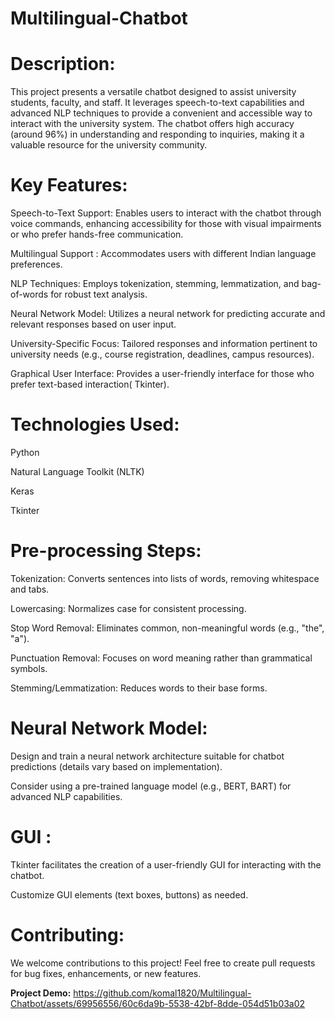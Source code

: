 # Multilingual-Chatbot
# Description:

This project presents a versatile chatbot designed to assist university students, faculty, and staff. It leverages speech-to-text capabilities and advanced NLP techniques to provide a convenient and accessible way to interact with the university system. The chatbot offers high accuracy (around 96%) in understanding and responding to inquiries, making it a valuable resource for the university community.

# Key Features:

Speech-to-Text Support: Enables users to interact with the chatbot through voice commands, enhancing accessibility for those with visual impairments or who prefer hands-free communication.

Multilingual Support : Accommodates users with different Indian language preferences.

NLP Techniques: Employs tokenization, stemming, lemmatization, and bag-of-words for robust text analysis.

Neural Network Model: Utilizes a neural network for predicting accurate and relevant responses based on user input.

University-Specific Focus: Tailored responses and information pertinent to university needs (e.g., course registration, deadlines, campus resources).

Graphical User Interface: Provides a user-friendly interface for those who prefer text-based interaction( Tkinter).

# Technologies Used:

Python

Natural Language Toolkit (NLTK)

Keras

Tkinter 

# Pre-processing Steps:

Tokenization: Converts sentences into lists of words, removing whitespace and tabs.

Lowercasing: Normalizes case for consistent processing.

Stop Word Removal: Eliminates common, non-meaningful words (e.g., "the", "a").

Punctuation Removal: Focuses on word meaning rather than grammatical symbols.

Stemming/Lemmatization: Reduces words to their base forms.

# Neural Network Model:

Design and train a neural network architecture suitable for chatbot predictions (details vary based on implementation).

Consider using a pre-trained language model (e.g., BERT, BART) for advanced NLP capabilities.

# GUI :

Tkinter facilitates the creation of a user-friendly GUI for interacting with the chatbot.

Customize GUI elements (text boxes, buttons) as needed.

# Contributing:

We welcome contributions to this project! Feel free to create pull requests for bug fixes, enhancements, or new features.

**Project Demo:**
https://github.com/komal1820/Multilingual-Chatbot/assets/69956556/60c6da9b-5538-42bf-8dde-054d51b03a02
